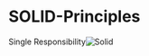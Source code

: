 # SOLID-Principles

Single Responsibility![Solid](https://user-images.githubusercontent.com/112830648/235904984-5b92e773-2e8c-46f8-9264-2baa0858ebe4.png)
